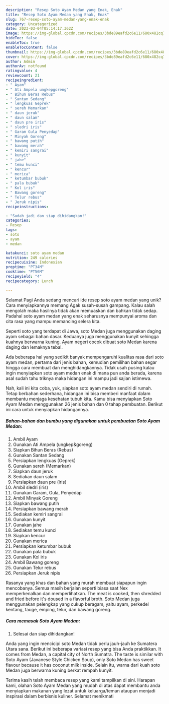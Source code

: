 ```yaml
---
description: "Resep Soto Ayam Medan yang Enak, Enak"
title: "Resep Soto Ayam Medan yang Enak, Enak"
slug: 767-resep-soto-ayam-medan-yang-enak-enak
category: Uncategorized
date: 2023-03-04T05:14:17.362Z
image: https://img-global.cpcdn.com/recipes/3bde89eafd2c6e11/680x482cq70/soto-ayam-medan-foto-resep-utama.jpg
hideToc: false
enableToc: true
enableTocContent: false
thumbnail: https://img-global.cpcdn.com/recipes/3bde89eafd2c6e11/680x482cq70/soto-ayam-medan-foto-resep-utama.jpg
cover: https://img-global.cpcdn.com/recipes/3bde89eafd2c6e11/680x482cq70/soto-ayam-medan-foto-resep-utama.jpg
author: Admin
authorAv: notfound
ratingvalue: 4
reviewcount: 21
recipeingredient:
- " Ayam"
- " Ati Ampela ungkepgoreng"
- " Bihun Beras Rebus"
- " Santan Sedang"
- " lengkuas Geprek"
- " sereh Memarkan"
- " daun jeruk"
- " daun salam"
- " daun pre iris"
- " sledri iris"
- " Garam Gula Penyedap"
- " Minyak Goreng"
- " bawang putih"
- " bawang merah"
- " kemiri sangrai"
- " kunyit"
- " jahe"
- " temu kunci"
- " kencur"
- " merica"
- " ketumbar bubuk"
- " pala bubuk"
- " Kol iris"
- " Bawang goreng"
- " Telur rebus"
- " Jeruk nipis"
recipeinstructions:

- "Sudah jadi dan siap dihidangkan!"
categories:
- Resep
tags:
- soto
- ayam
- medan

katakunci: soto ayam medan 
nutrition: 249 calories
recipecuisine: Indonesian
preptime: "PT34M"
cooktime: "PT56M"
recipeyield: "4"
recipecategory: Lunch

---
```



Selamat Pagi Anda sedang mencari ide resep soto ayam medan yang unik? Cara menyiapkannya memang Agak susah-susah gampang. Kalau salah mengolah maka hasilnya tidak akan memuaskan dan bahkan tidak sedap. Padahal soto ayam medan yang enak seharusnya mempunyai aroma dan cita rasa yang mampu memancing selera kita.


Seperti soto yang terdapat di Jawa, soto Medan juga menggunakan daging ayam sebagai bahan dasar. Keduanya juga menggunakan kunyit sehingga kuahnya berwarna kuning. Ayam negeri cocok dibuat soto Medan karena daging dan lemaknya tebal.

Ada beberapa hal yang sedikit banyak mempengaruhi kualitas rasa dari soto ayam medan, pertama dari jenis bahan, kemudian pemilihan bahan segar hingga cara membuat dan menghidangkannya. Tidak usah pusing kalau ingin menyiapkan soto ayam medan enak di mana pun anda berada, karena asal sudah tahu triknya maka hidangan ini mampu jadi sajian istimewa.


Nah, kali ini kita coba, yuk, siapkan soto ayam medan sendiri di rumah. Tetap berbahan sederhana, hidangan ini bisa memberi manfaat dalam membantu menjaga kesehatan tubuh kita. Kamu bisa menyiapkan Soto Ayam Medan menggunakan 26 jenis bahan dan 0 tahap pembuatan. Berikut ini cara untuk menyiapkan hidangannya.

<!--inarticleads1-->

##### Bahan-bahan dan bumbu yang digunakan untuk pembuatan Soto Ayam Medan:

1. Ambil  Ayam
1. Gunakan  Ati Ampela (ungkep&amp;goreng)
1. Siapkan  Bihun Beras (Rebus)
1. Gunakan  Santan Sedang
1. Persiapkan  lengkuas (Geprek)
1. Gunakan  sereh (Memarkan)
1. Siapkan  daun jeruk
1. Sediakan  daun salam
1. Persiapkan  daun pre (iris)
1. Ambil  sledri (iris)
1. Gunakan  Garam, Gula, Penyedap
1. Ambil  Minyak Goreng
1. Siapkan  bawang putih
1. Persiapkan  bawang merah
1. Sediakan  kemiri sangrai
1. Gunakan  kunyit
1. Gunakan  jahe
1. Sediakan  temu kunci
1. Siapkan  kencur
1. Gunakan  merica
1. Persiapkan  ketumbar bubuk
1. Gunakan  pala bubuk
1. Gunakan  Kol iris
1. Ambil  Bawang goreng
1. Gunakan  Telur rebus
1. Persiapkan  Jeruk nipis


Rasanya yang khas dan bahan yang murah membuat siapapun ingin mencobanya. Semua masih berjalan seperti biasa saat Nex memperkenalkan dan memperlihatkan. The meat is cooked, then shredded and fried before it&#39;s doused in a flavorful broth. Soto Medan juga menggunakan pelengkap yang cukup beragam, yaitu ayam, perkedel kentang, tauge, emping, telur, dan bawang goreng. 

<!--inarticleads2-->

##### Cara memasak Soto Ayam Medan:


1. Selesai dan siap dihidangkan!

Anda yang ingin mencicipi soto Medan tidak perlu jauh-jauh ke Sumatera Utara sana. Berikut ini beberapa variasi resep yang bisa Anda praktikkan. It comes from Medan, a capital city of North Sumatra. The taste is similar with Soto Ayam (Javanese Style Chicken Soup), only Soto Medan has sweet flavour because it has coconut milk inside. Selain itu, warna dari kuah soto Medan juga berwarna kuning berkat rempah kunyit. 

Terima kasih telah membaca resep yang kami tampilkan di sini. Harapan kami, olahan Soto Ayam Medan yang mudah di atas dapat membantu anda menyiapkan makanan yang lezat untuk keluarga/teman ataupun menjadi inspirasi dalam berbisnis kuliner. Selamat menikmati
